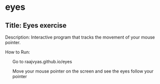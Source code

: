 # eyes

## Title: Eyes exercise

Description: Interactive program that tracks the movement of your mouse pointer.

How to Run:
<ul> Go to raajvyas.github.io/eyes </ul>
<ul> Move your mouse pointer on the screen and see the eyes follow your pointer </ul>

